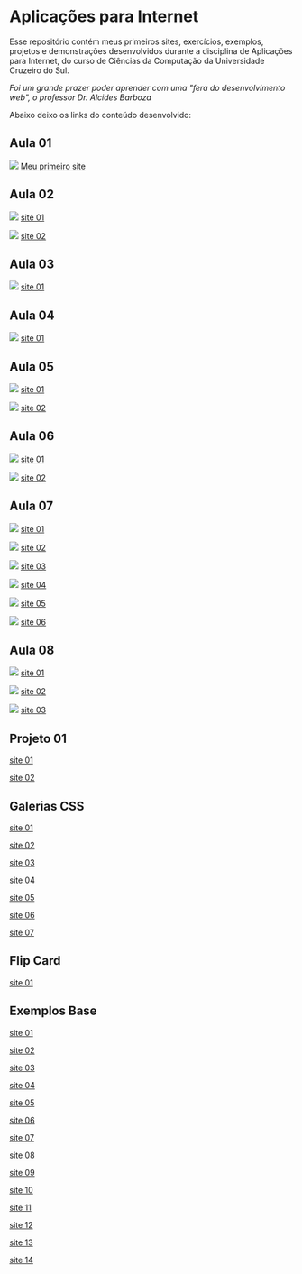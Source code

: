 # Aplicações para Internet

Esse repositório contém meus primeiros sites, exercícios, exemplos, projetos e demonstrações desenvolvidos durante a disciplina de Aplicações para Internet, do curso de Ciências da Computação da Universidade Cruzeiro do Sul.

_Foi um grande prazer poder aprender com uma "fera do desenvolvimento web", o professor Dr. Alcides Barboza_

Abaixo deixo os links do conteúdo desenvolvido:

## Aula 01

![](./img/thumb_app_para_internet_aula01_ex001.jpg)
[Meu primeiro site](https://gabrielgustavoms.github.io/aplicacoesParaInternet/aula1/site1_incompleto/)

## Aula 02

![](./img/thumb_app_para_internet_aula02_ex001.jpg)
[site 01](https://gabrielgustavoms.github.io/aplicacoesParaInternet/aula2/site-1/)

![](./img/thumb_app_para_internet_aula02_ex002.jpg)
[site 02](https://gabrielgustavoms.github.io/aplicacoesParaInternet/aula2/site-2/)

## Aula 03

![](./img/thumb_app_para_internet_aula03_ex001.jpg)
[site 01](https://gabrielgustavoms.github.io/aplicacoesParaInternet/aula3/)

## Aula 04

![](./img/thumb_app_para_internet_aula04_ex001.jpg)
[site 01](https://gabrielgustavoms.github.io/aplicacoesParaInternet/aula4/)

## Aula 05

![](./img/thumb_app_para_internet_aula05_ex001.jpg)
[site 01](https://gabrielgustavoms.github.io/aplicacoesParaInternet/aula5/exercicio1/)


![](./img/thumb_app_para_internet_aula05_ex002.jpg)
[site 02](https://gabrielgustavoms.github.io/aplicacoesParaInternet/aula5/exercicio1-1/)

## Aula 06


![](./img/thumb_app_para_internet_aula06_ex001.jpg)
[site 01](https://gabrielgustavoms.github.io/aplicacoesParaInternet/aula6/exercicio01/exercicio-01.html)

![](./img/thumb_app_para_internet_aula06_ex002.jpg)
[site 02](https://gabrielgustavoms.github.io/aplicacoesParaInternet/aula6/exercicio2/)

## Aula 07

![](./img/thumb_app_para_internet_aula07_ex001.jpg)
[site 01](https://gabrielgustavoms.github.io/aplicacoesParaInternet/aula7/exercicio_01/)

![](./img/thumb_app_para_internet_aula07_ex002.jpg)
[site 02](https://gabrielgustavoms.github.io/aplicacoesParaInternet/aula7/exercicio_02/)

![](./img/thumb_app_para_internet_aula07_ex003.jpg)
[site 03](https://gabrielgustavoms.github.io/aplicacoesParaInternet/aula7/exercicio_03/)

![](./img/thumb_app_para_internet_aula07_ex004.jpg)
[site 04](https://gabrielgustavoms.github.io/aplicacoesParaInternet/aula7/exercicio_04/)

![](./img/thumb_app_para_internet_aula07_ex005.jpg)
[site 05](https://gabrielgustavoms.github.io/aplicacoesParaInternet/aula7/exercicio_05/)

![](./img/thumb_app_para_internet_aula07_ex006.jpg)
[site 06](https://gabrielgustavoms.github.io/aplicacoesParaInternet/aula7/exercicio_06/)

## Aula 08

![](./img/thumb_app_para_internet_aula08_ex001.jpg)
[site 01](https://gabrielgustavoms.github.io/aplicacoesParaInternet/aula8/exercicio1_base/)

![](./img/thumb_app_para_internet_aula08_ex002.jpg)
[site 02](https://gabrielgustavoms.github.io/aplicacoesParaInternet/aula8/exercicio2_base/)

![](./img/thumb_app_para_internet_aula08_ex003.jpg)
[site 03](https://gabrielgustavoms.github.io/aplicacoesParaInternet/aula8/exercicio3_base/)

## Projeto 01


[site 01](https://gabrielgustavoms.github.io/aplicacoesParaInternet/Projeto1/exercicio1/)

[site 02](https://gabrielgustavoms.github.io/aplicacoesParaInternet/Projeto1/exercicio2/)

## Galerias CSS

[site 01](https://gabrielgustavoms.github.io/aplicacoesParaInternet/Galerias%20Css/exercicio_01/)

[site 02](https://gabrielgustavoms.github.io/aplicacoesParaInternet/Galerias%20Css/exercicio_02/)

[site 03](https://gabrielgustavoms.github.io/aplicacoesParaInternet/Galerias%20Css/exercicio_03/)

[site 04](https://gabrielgustavoms.github.io/aplicacoesParaInternet/Galerias%20Css/exercicio_04/)

[site 05](https://gabrielgustavoms.github.io/aplicacoesParaInternet/Galerias%20Css/exercicio_05/)

[site 06](https://gabrielgustavoms.github.io/aplicacoesParaInternet/Galerias%20Css/exercicio_06/)

[site 07](https://gabrielgustavoms.github.io/aplicacoesParaInternet/Galerias%20Css/exercicio_07/)

## Flip Card

[site 01](https://gabrielgustavoms.github.io/aplicacoesParaInternet/flip-card/)

## Exemplos Base

[site 01](https://gabrielgustavoms.github.io/aplicacoesParaInternet/Exemplos_base/exemplo_1.html)

[site 02](https://gabrielgustavoms.github.io/aplicacoesParaInternet/Exemplos_base/exemplo_3.html)

[site 03](https://gabrielgustavoms.github.io/aplicacoesParaInternet/Exemplos_base/exemplo_6.html)

[site 04](https://gabrielgustavoms.github.io/aplicacoesParaInternet/Exemplos_base/exemplo_7.html)

[site 05](https://gabrielgustavoms.github.io/aplicacoesParaInternet/Exemplos_base/exemplo_8.html)

[site 06](https://gabrielgustavoms.github.io/aplicacoesParaInternet/Exemplos_base/exemplo_9.html)

[site 07](https://gabrielgustavoms.github.io/aplicacoesParaInternet/Exemplos_base/exemplo_10.html)

[site 08](https://gabrielgustavoms.github.io/aplicacoesParaInternet/Exemplos_base/exemplo_11.html)

[site 09](https://gabrielgustavoms.github.io/aplicacoesParaInternet/Exemplos_base/exemplo_12.html)

[site 10](https://gabrielgustavoms.github.io/aplicacoesParaInternet/Exemplos_base/exemplo_13.html)

[site 11](https://gabrielgustavoms.github.io/aplicacoesParaInternet/Exemplos_base/exemplo_15.html)

[site 12](https://gabrielgustavoms.github.io/aplicacoesParaInternet/Exemplos_base/exemplo_16.html)

[site 13](https://gabrielgustavoms.github.io/aplicacoesParaInternet/Exemplos_base/exemplo_18.html)

[site 14](https://gabrielgustavoms.github.io/aplicacoesParaInternet/Exemplos_base/exemplo_19.html)

